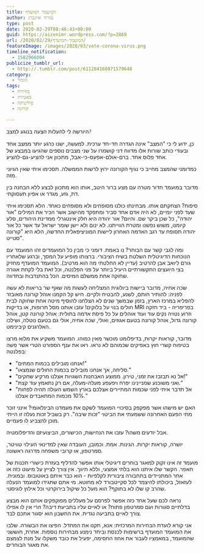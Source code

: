 ```yaml
---
title: המועמד המועדף
author: נמרוד איזנברג
type: post
date: 2020-02-29T08:46:43+00:00
guid: https://aizenimr.wordpress.com/?p=2869
url: /2020/02/29/המועמד-המועדף/
featureImage: /images/2020/03/vote-corona-virus.png
timeline_notification:
  - 1582966004
publicize_tumblr_url:
  - http://.tumblr.com/post/611284160871579648
category:
  - הומור
tags:
  - בחירות
  - סאטירה
  - פוליטיקה
  - קורונה

---
```

<span lang="he-IL">היורשה לי להעלות הצעה בנוגע למצב</span><span style="font-family:Liberation Serif, serif;"><span lang="en-US">?</span></span>

<span lang="he-IL">כן</span><span style="font-family:Liberation Serif, serif;"><span lang="en-US">, </span></span><span lang="he-IL">ידוע לי כי "המצב" אינה הגדרה חד-חד ערכית. למעשה, ישנו כרגע יותר ממצב אחד ובעודי כותב שורות אלו מדווח דני קושמרו על שני מצבים נוספים שהגיעו במבצע של אחד פלוס אחד. ברם-אולם-אפעס-כי-אבל, מתכוון אני להציע-גם-להציע.<br /> </span>

כמדומני שהמצב מחייב כי נגיף הקורונה ירוץ לרשות הממשלה. תסכימו איתי שאין הגיוני מזה.

מדובר במועמד חדור מטרה עם מצע ברור היטב, אותו הוא מתכוון לבצע ללא הבחנה בין דת, גזע, מגדר או אפיון תעסוקתי.

סיפוח? הצחקתם אותו. מבחינתו כולנו מסופחים ולא מסופחים כאחד. הלא תסכימו איתי שעד לפני יומיים, לא היה אדם אחד סביר ומתפקד מהישוב אשר הכיר את המילים "אור יהודה", כל שכן ביקר שם. והיום? אור יהודה היא חלק אינטגרלי ממדינת היהודים, סלע קיומנו, משוש נפשנו ומטרת הווייתנו. לא ינום ולא יישן שומר ישראל עד אשר כל אור יהודה תסופח עד רגב האדמה האחרון ליישות המוניציפאלית החדשה, הלא היא "קורונה סטייט".

ומה לגבי קשר עם הבוחר? נו באמת. דומני כי מבין כל המועמדים זהו המועמד עם הנוכחות הדיגיטלית השלטת בשיח הציבורי. ברצותו מופיע על המסך, וברגע שלאחריו גורם ליואב אבן להרטיב (עדיין לא החלטתי מה הוא מרטיב). המועמד המועדף מחזיק בצי היועצים התקשורתיים היעיל ביותר על פני הפלנטה, וכל זאת בלי לקחת אגורה שחוקה אחת ממשלם המיסים. הכל בהתנדבות ובחדווה.

שכה אחיה, מדובר ביישות ביולוגית המצליחה לעשות מה שאף שר בריאות לא עשה לפניה: להותיר חותם, לשנע, להבטיח ולקיים. חיש קל הקמנו אוהל קורונה מאובזר להפליא במרכז הארץ, בזמן שבמשך שנים לא הצלחנו להוסיף מיטה אחת שחוקה לבית חולים בנוי על בלוקים! עזבו אותנו מסל תרופות, או בדיקות MRI בפריפריה - ביד חזקה וזרוע נטויה נקים עוד ועוד אוהלים על כל פיסת אדמה בתולית: אוהל קורונה קטן, אוהל קורונה גדול, אוהל קורונה בטעם אגוזים, ואולי, שכה אחיה, אולי גם בטעם נוטלה, ושילכו האלרגנים קיבינימט.

מדובר, קוראות יקרות, בדיפלומט מוכשר מאין כמוהו. המועמד משקיע את מלוא מרצו בטיפוח קשרי חוץ באפיקים שכמוהם לא נראו. ראו את ענף הספורט הטרי אשר פשה בפלנטה:

- "אנחנו מובילים בכמות המתים!"  
- "סליחה, אך אנחנו מובילים בכמות החולים שנמצאו."  
- "אל נא תבזבז את זמני, טירון. ממוצע האבחנות השגויות אצלנו מרקיע שחקים!"  
- "ואני משוכנע שמניינינו יפרח ויפעפע מעלה-מעלה, אם רק נתאמץ עוד קצת."  
- "אל תדבר איתי לפני שכמות המתיירים אצלכם בארץ השמש העולה תהיה לפחות 10% מכמות המתאבדים אצלנו."

האם יש מישהו אשר מפקפק בסיכויי המועמד לשקם את מעמדנו הבינלאומי? אינני זוכר מתי הפעם האחרונה ששמעתי את הביטוי "זכות שיבה". רק בשביל זכות נעלה זו הייתי מוכן להצביע לו פעמיים.

אבל יודעים משהו? עזבו את הנחישות, הכישורים, הביצועיזם והדיפלומטיה.

יושרה, קוראות יקרות. הגינות. אמת. וכמובן, העובדה שאין למדינאי העילוי טוויטר, סמרטפון, או קרובי משפחה מדרגה ראשונה.

מועמד זה אינו זקוק למאגר בוחרים דיגיטלי אותו אפשר להדליף בעזרת כישורי תכנות של חאפר. הקשר שלו איתנו הוא בלתי אמצעי, וללא תיווך. אין צורך לצייץ על מיעוט כזה או אחר המתניידים בתחבורה ציבורית לקלפיות - הוא כבר איתם באוטובוס. ובמונית. לעזאזל, ביכולתו להיצמד לכל סקייטבורד לא מחוטא. מי אתם שתגידו למועמד הנעלה שהרב קו שלו לא בתוקף? הוא מעל כל שיקול בירוקרטי וכל אילוץ לוגיסטי.

נראה לכם שעל אחד כזה אפשר לפרסם על מעללים מפוקפקים אותם הוא מבצע בדלתיים סגורות ועם סמרטפון פתוח? או לאיים עליו בתביעת דיבה? הרי אין לו אפילו צורך לאיים בתביעה נגדית. את החשבון הוא יסגור אתכם לבד.

אני קורא לועדת הבחירות המרכזית: אנא, תקנו את המחדל. הפיצו את הבשורה. שלבו את המועמד המועדף ברשימות לכנסת וביחד נימנע מבחירות נוספות. אחרת, חוששני שהמועמד, במאמציו לעבור את אחוז החסימה, יפעיל את כובד משקלו על מנת לצמצם את מאגר הבוחרים.